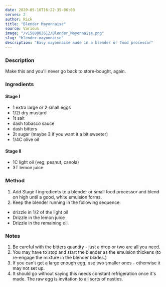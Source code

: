 ```yaml
---
date: 2020-05-10T16:22:35-06:00
serves: 2
author: Rick
title: "Blender Mayonnaise"
source: Various
image: "/v1588802612/Blender_Mayonnaise.png"
slug: "blender-mayonnaise"
description: "Easy mayonnaise made in a blender or food processor"
---
```

### Description

Make this and you'll never go back to store-bought, again.

### Ingredients

#### Stage I

* 1 extra large or 2 small eggs
* 1/2t dry mustard
* 1t salt
* dash tobasco sauce
* dash bitters
* 2t sugar (maybe 3 if you want it a bit sweeter)
* 1/4C olive oil

#### Stage II

* 1C light oil (veg, peanut, canola)
* 3T lemon juice

### Method

1. Add Stage I ingredients to a blender or small food processor and blend on high until a good, white emulsion forms.
1. Keep the blender running in the following sequence:
  * drizzle in 1/2 of the light oil
  * Drizzle in the lemon juice
  * Drizzle in the remaining oil.

### Notes

1. Be careful with the bitters quantity - just a drop or two are all you need.
1. You may have to stop and start the blender as the emulsion thickens (to re-engage the mixture in the blender blades.)
1. If you can't get a large enough egg, use two smaller ones - otherwise it may not set up.
1. It should go without saying this needs constant refrigeration once it's made.  The raw egg is invitation to all sorts of nasties.